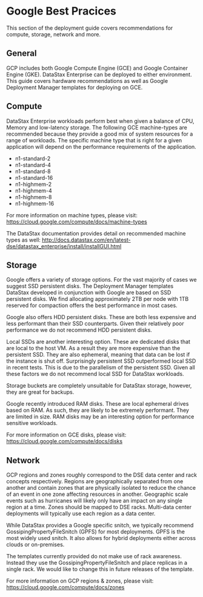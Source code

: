 # Google Best Pracices

This section of the deployment guide covers recommendations for compute, storage, network and more.

## General

GCP includes both Google Compute Engine (GCE) and Google Container Engine (GKE).  DataStax Enterprise can be deployed to either environment.  This guide covers hardware recommendations as well as Google Deployment Manager templates for deploying on GCE.

## Compute

DataStax Enterprise workloads perform best when given a balance of CPU, Memory and low-latency storage. The following GCE machine-types are recommended because they provide a good mix of system resources for a range of workloads. The specific machine type that is right for a given application will depend on the performance requirements of the application.
* n1-standard-2
* n1-standard-4
* n1-standard-8
* n1-standard-16
* n1-highmem-2
* n1-highmem-4
* n1-highmem-8
* n1-highmem-16

For more information on machine types, please visit: https://cloud.google.com/compute/docs/machine-types

The DataStax documentation provides detail on recommended machine types as well: http://docs.datastax.com/en/latest-dse/datastax_enterprise/install/installGUI.html

## Storage

Google offers a variety of storage options.  For the vast majority of cases we suggest SSD persistent disks.  The Deployment Manager templates DataStax developed in conjunction with Google are based on SSD persistent disks.  We find allocating approximately 2TB per node with 1TB reserved for compaction offers the best performance in most cases.

Google also offers HDD persistent disks.  These are both less expensive and less performant than their SSD counterparts.  Given their relatively poor performance we do not recommend HDD persistent disks.

Local SSDs are another interesting option.  These are dedicated disks that are local to the host VM.  As a result they are more expensive than the persistent SSD.  They are also ephemeral, meaning that data can be lost if the instance is shut off.  Surprisingly persistent SSD outperformed local SSD in recent tests.  This is due to the parallelism of the persistent SSD.  Given all these factors we do not recommend local SSD for DataStax workloads.

Storage buckets are completely unsuitable for DataStax storage, however, they are great for backups.

Google recently introduced RAM disks.  These are local ephemeral drives based on RAM.  As such, they are likely to be extremely performant.  They are limited in size.  RAM disks may be an interesting option for performance sensitive workloads.

For more information on GCE disks, please visit: https://cloud.google.com/compute/docs/disks

## Network

GCP regions and zones roughly correspond to the DSE data center and rack concepts respectively. Regions are geographically separated from one another and contain zones that are physically isolated to reduce the chance of an event in one zone affecting resources in another. Geographic scale events such as hurricanes will likely only have an impact on any single region at a time. Zones should be mapped to DSE racks.  Multi-data center deployments will typically use each region as a data center.

While DataStax provides a Google specific snitch, we typically recommend GossipingPropertyFileSnitch (GPFS) for most deployments.  GPFS is the most widely used snitch.  It also allows for hybrid deployments either across clouds or on-premises.

The templates currently provided do not make use of rack awareness.  Instead they use the GossipingPropertyFileSnitch and place replicas in a single rack. We would like to change this in future releases of the template.

For more information on GCP regions & zones, please visit: https://cloud.google.com/compute/docs/zones
